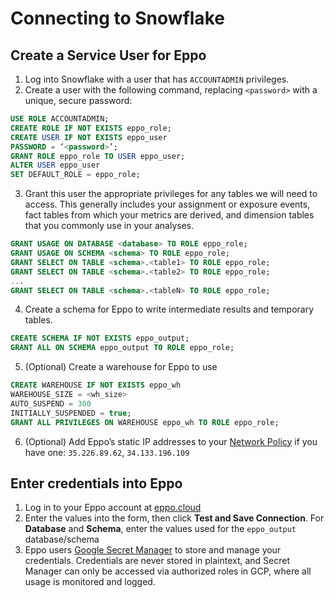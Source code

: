 # Connecting to Snowflake

## Create a Service User for Eppo
1. Log into Snowflake with a user that has `ACCOUNTADMIN` privileges.
2. Create a user with the following command, replacing `<password>` with a unique, secure password:

```sql
USE ROLE ACCOUNTADMIN;
CREATE ROLE IF NOT EXISTS eppo_role;
CREATE USER IF NOT EXISTS eppo_user
PASSWORD = ‘<password>’;
GRANT ROLE eppo_role TO USER eppo_user;
ALTER USER eppo_user
SET DEFAULT_ROLE = eppo_role;
```

3. Grant this user the appropriate privileges for any tables we will need to access. This
generally includes your assignment or exposure events, fact tables from which your
metrics are derived, and dimension tables that you commonly use in your analyses.
```sql
GRANT USAGE ON DATABASE <database> TO ROLE eppo_role;
GRANT USAGE ON SCHEMA <schema> TO ROLE eppo_role;
GRANT SELECT ON TABLE <schema>.<table1> TO ROLE eppo_role;
GRANT SELECT ON TABLE <schema>.<table2> TO ROLE eppo_role;
...
GRANT SELECT ON TABLE <schema>.<tableN> TO ROLE eppo_role;
```

4. Create a schema for Eppo to write intermediate results and temporary tables.
```sql
CREATE SCHEMA IF NOT EXISTS eppo_output;
GRANT ALL ON SCHEMA eppo_output TO ROLE eppo_role;
```

5. (Optional) Create a warehouse for Eppo to use
```sql
CREATE WAREHOUSE IF NOT EXISTS eppo_wh
WAREHOUSE_SIZE = <wh_size>
AUTO_SUSPEND = 300
INITIALLY_SUSPENDED = true;
GRANT ALL PRIVILEGES ON WAREHOUSE eppo_wh TO ROLE eppo_role;
```

6. (Optional) Add Eppo’s static IP addresses to your [Network Policy](https://docs.snowflake.com/en/user-guide/network-policies.html) if you have one:
`35.226.89.62`, `34.133.196.109`

## Enter credentials into Eppo
1. Log in to your Eppo account at [eppo.cloud](https://eppo.cloud/)
2. Enter the values into the form, then click **Test and Save Connection**. For **Database** and **Schema**, enter the values used for the `eppo_output` database/schema
3. Eppo users [Google Secret Manager](https://cloud.google.com/secret-manager) to store and manage your credentials. Credentials are never stored in plaintext, and Secret Manager can only be accessed via authorized roles in GCP, where all usage is monitored and logged.